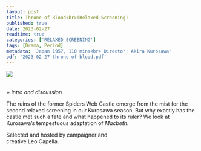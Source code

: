```yaml
---
layout: post
title: Throne of Blood<br>(Relaxed Screening)
published: true
date: 2023-02-27
readtime: true
categories: ['RELAXED SCREENING']
tags: [Drama, Period]
metadata: 'Japan 1957, 110 mins<br> Director: Akira Kurosawa'
pdf: '2023-02-27-throne-of-blood.pdf'
---
```


<img style="float: left;" src="/img/throne of blood.png"><br><br>

_+ intro and discussion_

The ruins of the former Spiders Web Castle emerge from the mist for the second relaxed screening in our Kurosawa season. But why exactly has the castle met such a fate and what happened to its ruler? We look at Kurosawa’s tempestuous adaptation of _Macbeth_.

Selected and hosted by campaigner and  
creative Leo Capella.
<!--stackedit_data:
eyJoaXN0b3J5IjpbLTE5MTIzMTQwNjgsLTEwMTAzNzc5MDRdfQ
==
-->